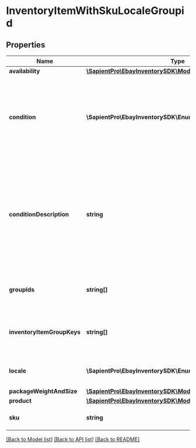 # InventoryItemWithSkuLocaleGroupid

## Properties
| Name                       | Type                                                                                    | Description                                                                                                                                                                                                                                                                                                                                                                                                                                                                                                                                                                                                                                                                                                                                                                                                                                                                                                            | Notes      |
|----------------------------|-----------------------------------------------------------------------------------------|------------------------------------------------------------------------------------------------------------------------------------------------------------------------------------------------------------------------------------------------------------------------------------------------------------------------------------------------------------------------------------------------------------------------------------------------------------------------------------------------------------------------------------------------------------------------------------------------------------------------------------------------------------------------------------------------------------------------------------------------------------------------------------------------------------------------------------------------------------------------------------------------------------------------|------------|
| **availability**           | [**\SapientPro\EbayInventorySDK\Models\AvailabilityWithAll**](AvailabilityWithAll.md)   |                                                                                                                                                                                                                                                                                                                                                                                                                                                                                                                                                                                                                                                                                                                                                                                                                                                                                                                        | [optional] |
| **condition**              | **\SapientPro\EbayInventorySDK\Enums\ConditionEnum**                                    | This enumeration value indicates the condition of the item. Supported item condition values will vary by eBay site and category. &lt;br /&gt;&lt;br /&gt; Since the condition of an inventory item must be specified before being published in an offer, this field is always returned in the &#x27;Get&#x27; calls for SKUs that are part of a published offer. If a SKU is not part of a published offer, this field will only be returned if set for the inventory item. For implementation help, refer to &lt;a href&#x3D;&#x27;https://developer.ebay.com/api-docs/sell/inventory/types/slr:ConditionEnum&#x27;&gt;eBay API documentation&lt;/a&gt;                                                                                                                                                                                                                                                               | [optional] |
| **conditionDescription**   | **string**                                                                              | This string field is used by the seller to more clearly describe the condition of used items, or items that are not &#x27;Brand New&#x27;, &#x27;New with tags&#x27;, or &#x27;New in box&#x27;. The ConditionDescription field is available for all categories. If the ConditionDescription field is used with an item in a new condition (Condition IDs 1000-1499), eBay will simply ignore this field if included, and eBay will return a warning message to the user. This field should only be used to further clarify the condition of the used item. It should not be used for branding, promotions, shipping, returns, payment or other information unrelated to the condition of the item. Make sure that the condition value, condition description, listing description, and the item&#x27;s pictures do not contradict one another.&lt;br /&gt;&lt;br /&gt;&lt;strong&gt;Max length&lt;/strong&gt;/: 1000. | [optional] |
| **groupIds**               | **string[]**                                                                            | This array is returned if the inventory item is associated with any inventory item group(s). The value(s) returned in this array are the unique identifier(s) of the inventory item group(s). This array is not returned if the inventory item is not associated with any inventory item groups.                                                                                                                                                                                                                                                                                                                                                                                                                                                                                                                                                                                                                       | [optional] |
| **inventoryItemGroupKeys** | **string[]**                                                                            | This array is returned if the inventory item is associated with any inventory item group(s). The value(s) returned in this array are the unique identifier(s) of the inventory item&#x27;s variation in a multiple-variation listing. This array is not returned if the inventory item is not associated with any inventory item groups.                                                                                                                                                                                                                                                                                                                                                                                                                                                                                                                                                                               | [optional] |
| **locale**                 | **\SapientPro\EbayInventorySDK\Enums\LocaleEnum**                                       | This field is for future use only. For implementation help, refer to &lt;a href&#x3D;&#x27;https://developer.ebay.com/api-docs/sell/inventory/types/slr:LocaleEnum&#x27;&gt;eBay API documentation&lt;/a&gt;                                                                                                                                                                                                                                                                                                                                                                                                                                                                                                                                                                                                                                                                                                           | [optional] |
| **packageWeightAndSize**   | [**\SapientPro\EbayInventorySDK\Models\PackageWeightAndSize**](PackageWeightAndSize.md) |                                                                                                                                                                                                                                                                                                                                                                                                                                                                                                                                                                                                                                                                                                                                                                                                                                                                                                                        | [optional] |
| **product**                | [**\SapientPro\EbayInventorySDK\Models\Product**](Product.md)                           |                                                                                                                                                                                                                                                                                                                                                                                                                                                                                                                                                                                                                                                                                                                                                                                                                                                                                                                        | [optional] |
| **sku**                    | **string**                                                                              | The seller-defined Stock-Keeping Unit (SKU) of the inventory item. The seller should have a unique SKU value for every product that they sell.                                                                                                                                                                                                                                                                                                                                                                                                                                                                                                                                                                                                                                                                                                                                                                         | [optional] |

[[Back to Model list]](../../README.md#documentation-for-models) [[Back to API list]](../../README.md#documentation-for-api-endpoints) [[Back to README]](../../README.md)

